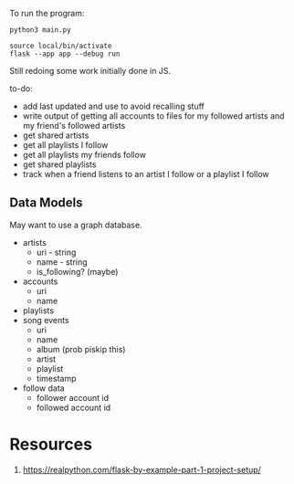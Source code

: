 To run the program:
```
python3 main.py
```

```
source local/bin/activate
flask --app app --debug run
```

Still redoing some work initially done in JS.

to-do:
- add last updated and use to avoid recalling stuff
- write output of getting all accounts to files for my followed artists and my friend's followed artists
- get shared artists
- get all playlists I follow
- get all playlists my friends follow
- get shared playlists
- track when a friend listens to an artist I follow or a playlist I follow

## Data Models
May want to use a graph database.
- artists
    - uri - string
    - name - string
    - is_following? (maybe)
- accounts
    - uri
    - name
- playlists
- song events
    - uri
    - name
    - album (prob piskip this)
    - artist
    - playlist
    - timestamp
- follow data
    - follower account id
    - followed account id


# Resources
1. https://realpython.com/flask-by-example-part-1-project-setup/